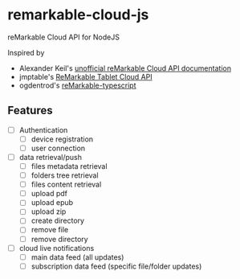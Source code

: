 # remarkable-cloud-js
reMarkable Cloud API for NodeJS

Inspired by
 - Alexander Keil's [unofficial reMarkable Cloud API documentation](https://akeil.de/posts/remarkable-cloud-api/)
 - jmptable's [ReMarkable Tablet Cloud API](https://www.npmjs.com/package/remarkable-tablet-api)
 - ogdentrod's [reMarkable-typescript](https://www.npmjs.com/package/remarkable-typescript)

 ## Features

  * [ ] Authentication
    - [ ] device registration
    - [ ] user connection
  * [ ] data retrieval/push
    - [ ] files metadata retrieval
    - [ ] folders tree retrieval
    - [ ] files content retrieval
    - [ ] upload pdf
    - [ ] upload epub
    - [ ] upload zip
    - [ ] create directory
    - [ ] remove file
    - [ ] remove directory
  * [ ] cloud live notifications
    - [ ] main data feed (all updates)
    - [ ] subscription data feed (specific file/folder updates)